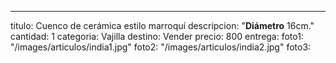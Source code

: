 ---
titulo: Cuenco de cerámica estilo marroquí
descripcion: "**Diámetro** 16cm."
cantidad: 1
categoria: Vajilla
destino: Vender
precio: 800
entrega: 
foto1: "/images/articulos/india1.jpg"
foto2: "/images/articulos/india2.jpg"
foto3: 
